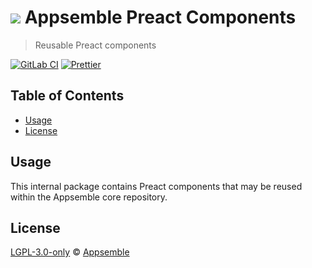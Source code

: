 # ![](https://gitlab.com/appsemble/appsemble/-/raw/0.32.2-test.5/config/assets/logo.svg) Appsemble Preact Components

> Reusable Preact components

[![GitLab CI](https://gitlab.com/appsemble/appsemble/badges/0.32.2-test.5/pipeline.svg)](https://gitlab.com/appsemble/appsemble/-/releases/0.32.2-test.5)
[![Prettier](https://img.shields.io/badge/code_style-prettier-ff69b4.svg)](https://prettier.io)

## Table of Contents

- [Usage](#usage)
- [License](#license)

## Usage

This internal package contains Preact components that may be reused within the Appsemble core
repository.

## License

[LGPL-3.0-only](https://gitlab.com/appsemble/appsemble/-/blob/0.32.2-test.5/LICENSE.md) ©
[Appsemble](https://appsemble.com)
